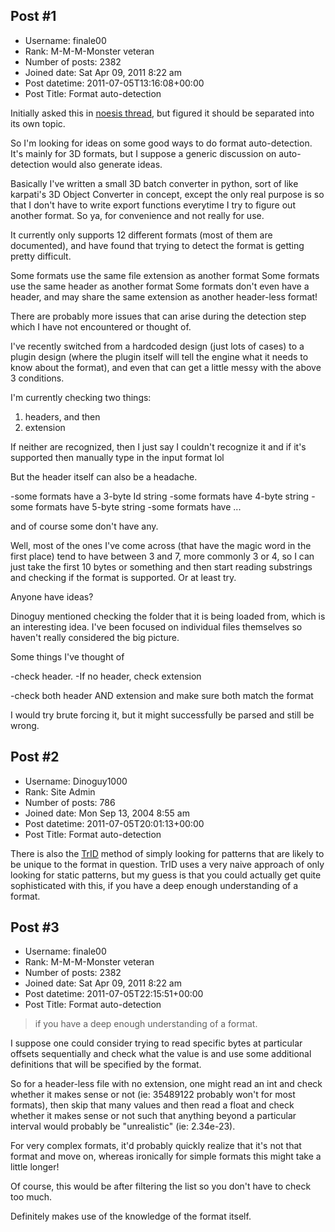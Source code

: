 ## Post #1
- Username: finale00
- Rank: M-M-M-Monster veteran
- Number of posts: 2382
- Joined date: Sat Apr 09, 2011 8:22 am
- Post datetime: 2011-07-05T13:16:08+00:00
- Post Title: Format auto-detection

Initially asked this in [noesis thread](http://forum.xentax.com/viewtopic.php?p=56159#p56159), but figured it should be separated into its own topic.

So I'm looking for ideas on some good ways to do format auto-detection.
It's mainly for 3D formats, but I suppose a generic discussion on auto-detection would also generate ideas.

Basically I've written a small 3D batch converter in python, sort of like karpati's 3D Object Converter in concept, except the only real purpose is so that I don't have to write export functions everytime I try to figure out another format. So ya, for convenience and not really for use.

It currently only supports 12 different formats (most of them are documented), and have found that trying to detect the format is getting pretty difficult.

Some formats use the same file extension as another format
Some formats use the same header as another format
Some formats don't even have a header, and may share the same extension as another header-less format!

There are probably more issues that can arise during the detection step which I have not encountered or thought of.

I've recently switched from a hardcoded design (just lots of cases) to a plugin design (where the plugin itself will tell the engine what it needs to know about the format), and even that can get a little messy with the above 3 conditions.

I'm currently checking two things:

1. headers, and then
2. extension

If neither are recognized, then I just say I couldn't recognize it and if it's supported then manually type in the input format lol

But the header itself can also be a headache.

-some formats have a 3-byte Id string
-some formats have 4-byte string
-some formats have 5-byte string
-some formats have ...

and of course some don't have any.

Well, most of the ones I've come across  (that have the magic word in the first place) tend to have between 3 and 7, more commonly 3 or 4, so I can just take the first 10 bytes or something and then start reading substrings and checking if the format is supported. Or at least try.

Anyone have ideas?

Dinoguy mentioned checking the folder that it is being loaded from, which is an interesting idea. I've been focused on individual files themselves so haven't really considered the big picture.

Some things I've thought of

-check header.
-If no header, check extension

-check both header AND extension and make sure both match the format

I would try brute forcing it, but it might successfully be parsed and still be wrong.
## Post #2
- Username: Dinoguy1000
- Rank: Site Admin
- Number of posts: 786
- Joined date: Mon Sep 13, 2004 8:55 am
- Post datetime: 2011-07-05T20:01:13+00:00
- Post Title: Format auto-detection

There is also the [TrID](http://mark0.net/soft-trid-e.html) method of simply looking for patterns that are likely to be unique to the format in question. TrID uses a very naive approach of only looking for static patterns, but my guess is that you could actually get quite sophisticated with this, if you have a deep enough understanding of a format.
## Post #3
- Username: finale00
- Rank: M-M-M-Monster veteran
- Number of posts: 2382
- Joined date: Sat Apr 09, 2011 8:22 am
- Post datetime: 2011-07-05T22:15:51+00:00
- Post Title: Format auto-detection

> if you have a deep enough understanding of a format.

I suppose one could consider trying to read specific bytes at particular offsets sequentially and check what the value is and use some additional definitions that will be specified by the format.

So for a header-less file with no extension, one might read an int and check whether it makes sense or not (ie: 35489122 probably won't for most formats), then skip that many values and then read a float and check whether it makes sense or not such that anything beyond a particular interval would probably be "unrealistic" (ie: 2.34e-23).

For very complex formats, it'd probably quickly realize that it's not that format and move on, whereas ironically for simple formats this might take a little longer!

Of course, this would be after filtering the list so you don't have to check too much.

Definitely makes use of the knowledge of the format itself.
